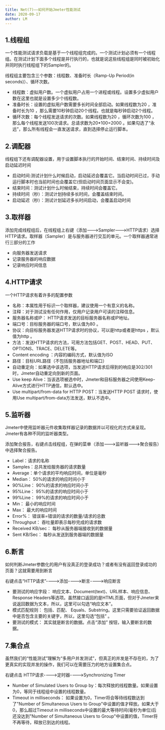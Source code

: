 ```yaml
---
title: Net(7)——如何开始Jmeter性能测试
date: 2020-09-17
author: LM
---
```


## 1.线程组

一个性能测试请求负载是基于一个线程组完成的。一个测试计划必须有一个线程组。在测试计划下面多个线程是并行执行的，也就是说这些线程组是同时被初始化并同时执行线程组下的Sampler的。

线程组主要包含三个参数：线程数、准备时长（Ramp-Up Period(in seconds)）、循环次数。

- 线程数：虚拟用户数。一个虚拟用户占用一个进程或线程。设置多少虚拟用户数在这里也就是设置多少个线程数。
- 准备时长：设置的虚拟用户数需要多长时间全部启动。如果线程数为20 ，准备时长为10 ，那么需要10秒钟启动20个线程。也就是每秒钟启动2个线程。
- 循环次数：每个线程发送请求的次数。如果线程数为20 ，循环次数为100 ，那么每个线程发送100次请求。总请求数为20*100=2000 。如果勾选了“永远”，那么所有线程会一直发送请求，直到选择停止运行脚本。

## 2.调配器

线程组下还有调配器设置，用于设置脚本执行的开始时间、结束时间、持续时间及启动延迟时间

- 启动时间:测试计划什么时候启动，启动延迟会覆盖它。当启动时间已过，手动运行脚本时也当前时间也会覆盖它(但启动时间页面显示不会变)。
- 结束时间：测试计划什么时候结束，持续时间会覆盖它。
- 持续时间（秒）：测试计划持续多长时间，会覆盖结束时间。
- 启动延迟（秒）：测试计划延迟多长时间启动，会覆盖启动时间

## 3.取样器

添加完成线程组后，在线程组上右键（添加--->Sampler--->HTTP请求）选择HTTP请求。取样器（Sampler）是与服务器进行交互的单元。一个取样器通常进行三部分的工作

- 向服务器发送请求
- 记录服务器的响应数据
- 记录响应时间信息 

## 4.HTTP请求

一个HTTP请求有着许多的配置参数

- 名称：本属性用于标识一个取样器，建议使用一个有意义的名称。
- 注释：对于测试没有任何作用，仅用户记录用户可读的注释信息。
- 服务器名称或IP： HTTP请求发送的目标服务器名称或IP地址。
- 端口号：目标服务器的端口号，默认值为80 。
- 协议：向目标服务器发送HTTP请求时的协议，可以是http或者是https ，默认值为http 。
- 方法：发送HTTP请求的方法，可用方法包括GET、POST、HEAD、PUT、OPTIONS、TRACE、DELETE等。
- Content encoding ：内容的编码方式，默认值为ISO
- 路径：目标URL路径（不包括服务器地址和端口）
- 自动重定向：如果选中该选项，当发送HTTP请求后得到的响应是302/301时，Jmeter自动重定向到新的页面。
- Use keep Alive：当该选项被选中时，Jmeter和目标服务器之间使用Keep-Alive方式进行HTTP通信，默认选中。
- Use multipart/from-data for HTTP POST：当发送HTTP POST 请求时，使用Use multipart/from-data方法发送，默认不选中。

## 5.监听器

Jmeter中使用监听器元件收集取样器记录的数据并以可视化的方式来呈现。Jmeter有各种不同的监听器类型。

添加聚合报告，右键点击线程组，在弹的菜单（添加--->监听器--->聚合报告）中选择聚合报告。

- Label：请求的名称
- Samples：总共发给服务器的请求数量
- Average：单个请求的平均响应时间，单位是毫秒
- Median： 50%的请求的响应时间小于
- 90%Line： 90%的请求的响应时间小于
- 95%Line： 95%的请求的响应时间小于
- 99%Line： 99%的请求的响应时间小于
- Min： 最小的响应时间
- Max： 最大的响应时间
- Error%： 错误率=错误的请求的数量/请求的总数
- Throughput： 吞吐量即表示每秒完成的请求数
- Received KB/sec： 每秒从服务器端接收到的数据量
- Sent KB/Sec： 每秒从发送到服务器端的数据量

## 6.断言

如何判断Jmeter参数化的用户有没真正的登录成功？或者有没有返回登录成功的页面？这就需要用到断言

右键点击“HTTP请求”---->添加---->断言---->响应断言

- 要测试的响应字段： 响应文本、Document(text)、URL样本、响应信息、Response Headers等选项。虽然接口返回的是HTML页面，但对于Jmeter来说返回数据为文本，所以，这里可以勾选“响应文本”。
- 模式匹配规则： 包括、匹配、 Equals、Substring。这里只需要验证返回数据中是否包含主要的关键字，所以，这里勾选“包括” 。
- 要测试的模式： 其实就是断言的数据。点击“添加” 按钮，输入要断言的数据。

## 7.集合点

虽然我们的“性能测试”理解为“多用户并发测试”，但真正的并发是不存在的，为了更真实的实现并发的操作，我们可以在需要压力的地方设置集合点。

右键点击 HTTP请求---->定时器---->Synchronizing Timer

- Number of Simulated Users to Group by：每次释放的线程数量。如果设置为0，等同于线程组中设置的线程数量。
- Timeout in milliseconds： 如果设置为0，Timer将会等待线程数达到了"Number of Simultaneous Users to Group"中设置的值才释放。如果大于0，那么超过Timeout in milliseconds中设置的最大等待时间(毫秒为单位)后还没达到"Number of Simultaneous Users to Group"中设置的值，Timer将不再等待，释放已到达的线程。

 